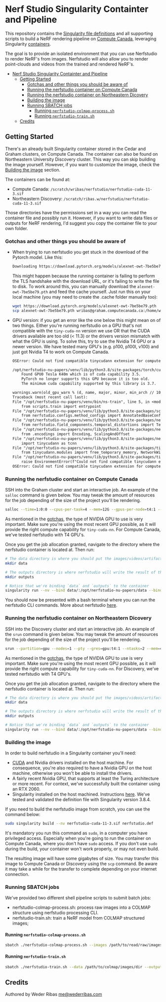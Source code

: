 # Nerf Studio Singularity Containter and Pipeline

This repository contains the [Singularity file definitions](https://docs.sylabs.io/guides/3.8/user-guide/definition_files.html) and all supporting scripts to build a NeRF rendering pipeline on [Compute Canada](https://docs.alliancecan.ca/wiki/Technical_documentation), leveraging Singularity [containers](https://docs.sylabs.io/guides/3.8/user-guide/index.html).

The goal is to provide an isolated environment that you can use Nerfstudio to render NeRF's from images. Nerfstudio will also allow you to render point-clouds and videos from the trained and rendered NeRF's.

- [Nerf Studio Singularity Containter and Pipeline](#nerf-studio-singularity-containter-and-pipeline)
  - [Getting Started](#getting-started)
    - [Gotchas and other things you should be aware of](#gotchas-and-other-things-you-should-be-aware-of)
    - [Running the nerfstudio container on Compute Canada](#running-the-nerfstudio-container-on-compute-canada)
    - [Running the nerfstudio container on Northeastern Dicovery](#running-the-nerfstudio-container-on-northeastern-dicovery)
    - [Building the image](#building-the-image)
    - [Running SBATCH jobs](#running-sbatch-jobs)
      - [Running `nerfstudio-colmap-process.sh`](#running-nerfstudio-colmap-processsh)
      - [Running `nerfstudio-train.sh`](#running-nerfstudio-trainsh)
  - [Credits](#credits)

## Getting Started

There's an already built Singularity container stored in the Cedar and Graham clusters, on Compute Canada. The container can also be found on Northeastern University Discovery cluster. This way you can skip building the image yourself. However, if you want to customize the image, check the [Building the image](#building-the-image) section.

The containers can be found at:
* Compute Canada: `/scratch/wribas/nerfstudio/nerfstudio-cuda-11-3.sif`
* Northeastern Discovery: `/scratch/ribas.w/nerfstudio/nerfstudio-cuda-11-3.sif`

Those directories have the permissions set in a way you can read the container file and possibly run it. However, if you want to write data files or outputs for NeRF rendering, I'd suggest you copy the container file to your own folder.

### Gotchas and other things you should be aware of

* When trying to run nerfstudio you get stuck in the download of the Pytorch model. Like this:
    ```txt
    Downloading https://download.pytorch.org/models/alexnet-owt-7be5be79.pt to /home/wribas/.cache/torch/hub/checkpoints/alexnet-owt-7be5be79.pth
    ```
    This might happen because the running container is failing to perform the TLS handshake with the download URL, or it's failing to write the file to disk. To work around this, you can manually download the `alexnet-owt-7be5be79.pth` and feed the cache yourself. Just run this on your local machine (you may need to create the .cache folder manually too):

    ```bash
    wget https://download.pytorch.org/models/alexnet-owt-7be5be79.pth
    scp alexnet-owt-7be5be79.pth wribas@graham.computecanada.ca:/home/wribas/.cache/torch/hub/checkpoints/alexnet-owt-7be5be79.pth
    ```

* GPU version: if you get an error like the one below this might mean on of two things. Either you're running nerfstudio on a GPU that's not compatible with the `tiny-cuda-nn` version we use OR that the CUDA drivers available are too old (< 11.3) or the drivers version mismatch with what the GPU is using. To solve this, try to use the Nvidia T4 GPU or a newer version. We have tested many GPU's (e.g. p100, p100l, v100) and just got Nvidia T4 to work on Compute Canada.

    ```txt
    OSError: Could not find compatible tinycudann extension for compute capability 35.

    /opt/nerfstudio-nu-papers/venv/lib/python3.8/site-packages/torch/cuda/__init__.py:123: UserWarning:
        Found GPU0 Tesla K40m which is of cuda capability 3.5.
        PyTorch no longer supports this GPU because it is too old.
        The minimum cuda capability supported by this library is 3.7.

    warnings.warn(old_gpu_warn % (d, name, major, minor, min_arch // 10, min_arch % 10))
    Traceback (most recent call last):
    File "/opt/nerfstudio-nu-papers/venv/bin/ns-train", line 5, in <module>
        from scripts.train import entrypoint
    File "/opt/nerfstudio-nu-papers/venv/lib/python3.8/site-packages/scripts/train.py", line 49, in <module>
        from nerfstudio.configs.method_configs import AnnotatedBaseConfigUnion
    File "/opt/nerfstudio-nu-papers/venv/lib/python3.8/site-packages/nerfstudio/configs/method_configs.py", line 47, in <module>
        from nerfstudio.field_components.temporal_distortions import TemporalDistortionKind
    File "/opt/nerfstudio-nu-papers/venv/lib/python3.8/site-packages/nerfstudio/field_components/__init__.py", line 17, in <module>
        from .encodings import Encoding, ScalingAndOffset
    File "/opt/nerfstudio-nu-papers/venv/lib/python3.8/site-packages/nerfstudio/field_components/encodings.py", line 34, in <module>
        import tinycudann as tcnn
    File "/opt/nerfstudio-nu-papers/venv/lib/python3.8/site-packages/tinycudann/__init__.py", line 9, in <module>
        from tinycudann.modules import free_temporary_memory, NetworkWithInputEncoding, Network, Encoding
    File "/opt/nerfstudio-nu-papers/venv/lib/python3.8/site-packages/tinycudann/modules.py", line 58, in <module>
        raise EnvironmentError(f"Could not find compatible tinycudann extension for compute capability {system_compute_capability}.")
    OSError: Could not find compatible tinycudann extension for compute capability 35.
    ```

### Running the nerfstudio container on Compute Canada

SSH into the Graham cluster and start an interactive job. An example of the `salloc` command is given below. You may tweak the amount of resources for the job depending of the size of the project you'll be rendering.

```bash
salloc --time=1:0:0 --cpus-per-task=4 --mem=12G --gpus-per-node=t4:1 --account=<replace_me>
```

As mentioned in the [gotchas](#gotchas-and-other-things-you-should-be-aware-of), the type of NVIDIA GPU to use is very important. Make sure you're using the most recent GPU possible, as it will provide the right compute capability for `tiny-cuda-nn`. For Compute Canada, we've tested nerfstudio with T4 GPU's.

Once you get the job allocation granted, navigate to the directory where the nerfstudio container is located at. Then run:

```bash
# The data directory is where you should put the images/videos/artifacts you want nerfstudio to use
mkdir data

# The outputs directory is where nerfstudio will write the result of the renderings
mkdir outputs

# Notice that we're binding `data` and `outputs` to the container
singularity run --nv --bind data/:/opt/nerfstudio-nu-papers/data --bind outputs/:/opt/nerfstudio-nu-papers/outputs nerfstudio-cuda-11-3.sif
```

You should now be presented with a bash terminal where you can run the nerfstudio CLI commands. More about nerfstudio [here](https://docs.nerf.studio/en/latest/quickstart/first_nerf.html).

### Running the nerfstudio container on Northeastern Dicovery

SSH into the Discovery cluster and start an interactive job. An example of the `srun` command is given below. You may tweak the amount of resources for the job depending of the size of the project you'll be rendering.

```bash
srun --partition=gpu --nodes=1 --pty --gres=gpu:t4:1 --ntasks=2 --mem=4GB --time=01:00:00 /bin/bash
```

As mentioned in the [gotchas](#gotchas-and-other-things-you-should-be-aware-of), the type of NVIDIA GPU to use is very important. Make sure you're using the most recent GPU possible, as it will provide the right compute capability for `tiny-cuda-nn`. For Discovery, we've tested nerfstudio with T4 GPU's.

Once you get the job allocation granted, navigate to the directory where the nerfstudio container is located at. Then run:

```bash
# The data directory is where you should put the images/videos/artifacts you want nerfstudio to use
mkdir data

# The outputs directory is where nerfstudio will write the result of the renderings
mkdir outputs

# Notice that we're binding `data` and `outputs` to the container
singularity run --nv --bind data/:/opt/nerfstudio-nu-papers/data --bind outputs/:/opt/nerfstudio-nu-papers/outputs nerfstudio-cuda-11-3.sif
```

### Building the image

In order to build nerfstudio in a Singularity container you'll need:
- [CUDA](https://docs.nvidia.com/cuda/cuda-installation-guide-microsoft-windows/contents.html) and Nvidia drivers installed on the host machine. For consequence, you're also required to have a Nvidia GPU on the host machine, otherwise you won't be able to install the drivers.
- A fairly recent Nvidia GPU, that supports at least the Turing architecture or more recent. For context, we've successfully built the container using an RTX 2060.
- Singularity installed on the host machined. Instructions [here](https://docs.sylabs.io/guides/3.8/user-guide/introduction.html). We've tested and validated the definition file with Singularity version 3.8.4.

If you need to build the nerfstudio image from scratch, you can use the command below:

```bash
sudo singularity build --nv nerfstudio-cuda-11-3.sif nerfstudio.def
```

It's mandatory you run this command as `sudo`, in a computer you have privileged access. Especially when you're going to run the container on Compute Canada, where you don't have `sudo` access. If you don't use `sudo` during the build, your container won't work properly, or may not even build.

The resulting image will have some gigabytes of size. You may transfer this image to Compute Canada or Discovery using the `scp` command. Be aware it may take a while for the transfer to complete depending on your internet connection.

### Running SBATCH jobs

We've provided two different shell pipeline scripts to submit batch jobs:
* nerfstudio-colmap-process.sh: process raw images into a COLMAP structure using nerfstudio processing CLI.
* nerfstudio-train.sh: train a NeRF model from COLMAP structured images;

#### Running `nerfstudio-colmap-process.sh`

```bash
sbatch ./nerfstudio-colmap-process.sh --images /path/to/read/raw/images --output /path/to/save/colmap
```

#### Running `nerfstudio-train.sh`

```bash
sbatch ./nerfstudio-train.sh --data /path/to/colmap/images/dir --output /path/to/save/nerf/output
```

## Credits

Authored by Weder Ribas <me@wederribas.com>
